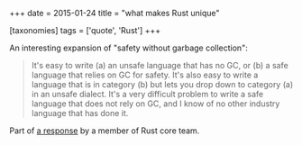 +++
date = 2015-01-24
title = "what makes Rust unique"

[taxonomies]
tags = ['quote', 'Rust']
+++

An interesting expansion of \"safety without garbage collection\":

> It\'s easy to write (a) an unsafe language that has no GC, or (b) a
> safe language that relies on GC for safety. It\'s also easy to write a
> language that is in category (b) but lets you drop down to category
> (a) in an unsafe dialect. It\'s a very difficult problem to write a
> safe language that does not rely on GC, and I know of no other
> industry language that has done it.

Part of [a response] by a member of Rust core team.

  [a response]: https://news.ycombinator.com/item?id=8936061
